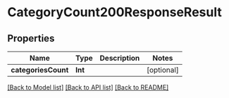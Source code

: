 # CategoryCount200ResponseResult

## Properties
Name | Type | Description | Notes
------------ | ------------- | ------------- | -------------
**categoriesCount** | **Int** |  | [optional] 

[[Back to Model list]](../README.md#documentation-for-models) [[Back to API list]](../README.md#documentation-for-api-endpoints) [[Back to README]](../README.md)


